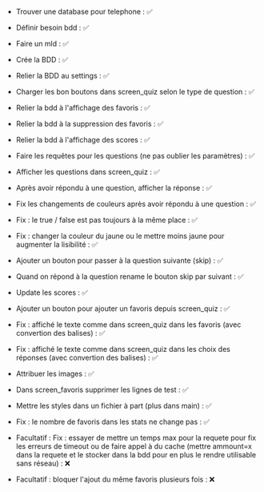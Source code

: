 - Trouver une database pour telephone : ✅
- Définir besoin bdd : ✅
- Faire un mld : ✅
- Crée la BDD : ✅
- Relier la BDD au settings : ✅
- Charger les bon boutons dans screen_quiz selon le type de question : ✅
- Relier la bdd à l'affichage des favoris : ✅
- Relier la bdd à la suppression des favoris : ✅
- Relier la bdd à l'affichage des scores : ✅
- Faire les requêtes pour les questions (ne pas oublier les paramètres) : ✅
- Afficher les questions dans screen_quiz : ✅
- Après avoir répondu à une question, afficher la réponse : ✅
- Fix les changements de couleurs après avoir répondu à une question : ✅
- Fix : le true / false est pas toujours à la même place : ✅
- Fix : changer la couleur du jaune ou le mettre moins jaune pour augmenter la lisibilité : ✅
- Ajouter un bouton pour passer à la question suivante (skip) : ✅
- Quand on répond à la question rename le bouton skip par suivant  : ✅
- Update les scores : ✅
- Ajouter un bouton pour ajouter un favoris depuis screen_quiz : ✅
- Fix : affiché le texte comme dans screen_quiz dans les favoris (avec convertion des balises) : ✅
- Fix : affiché le texte comme dans screen_quiz dans les choix des réponses (avec convertion des balises) : ✅
- Attribuer les images : ✅
- Dans screen_favoris supprimer les lignes de test : ✅
- Mettre les styles dans un fichier à part (plus dans main) : ✅
- Fix : le nombre de favoris dans les stats ne change pas : ✅

- Facultatif : Fix : essayer de mettre un temps max pour la requete pour fix les erreurs de timeout ou de faire appel à du cache (mettre ammount=x dans la requete et le stocker dans la bdd pour en plus le rendre utilisable sans réseau) : ❌
- Facultatif : bloquer l'ajout du même favoris plusieurs fois : ❌
